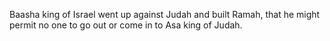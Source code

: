 Baasha king of Israel went up against Judah and built Ramah, that he might permit no one to go out or come in to Asa king of Judah.
